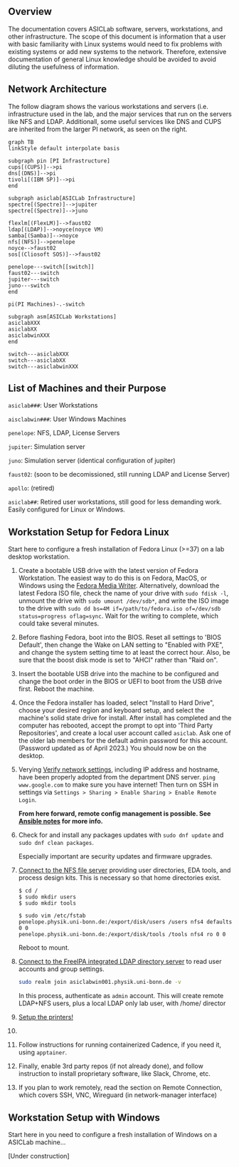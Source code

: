 ## Overview

The documentation covers ASICLab software, servers, workstations, and other infrastructure. The scope of this document is information that a user with basic familiarity with Linux systems would need to fix problems with existing systems or add new systems to the network. Therefore, extensive documentation of general Linux knowledge should be avoided to avoid diluting the usefulness of information.

## Network Architecture

The follow diagram shows the various workstations and servers (i.e. infrastructure used in the lab, and the major services that run on the servers like NFS and LDAP. Additionall, some useful services like DNS and CUPS are inherited from the larger PI network, as seen on the right.

```mermaid
graph TB
linkStyle default interpolate basis

subgraph pin [PI Infrastructure]
cups[(CUPS)]-->pi
dns[(DNS)]-->pi
tivoli[(IBM SP)]-->pi
end

subgraph asiclab[ASICLab Infrastructure]
spectre[(Spectre)]-->jupiter
spectre[(Spectre)]-->juno

flexlm[(FlexLM)]-->faust02
ldap[(LDAP)]-->noyce(noyce VM)
samba[(Samba)]-->noyce
nfs[(NFS)]-->penelope
noyce-->faust02
sos[(Cliosoft SOS)]-->faust02

penelope---switch[[switch]]
faust02---switch
jupiter---switch
juno---switch
end

pi(PI Machines)-.-switch

subgraph asm[ASICLab Workstations]
asiclabXXX
asiclabXX
asiclabwinXXX
end

switch---asiclabXXX
switch---asiclabXX
switch---asiclabwinXXX
```


## List of Machines and their Purpose

`asiclab###`: User Workstations

`aisclabwin###`: User Windows Machines

`penelope`: NFS, LDAP, License Servers

`jupiter`: Simulation server

`juno`: Simulation server (identical configuration of jupiter)

`faust02`: (soon to be decomissioned, still running LDAP and License Server)

`apollo`: (retired)

`asiclab##`: Retired user workstations, still good for less demanding work. Easily configured for Linux or Windows.

## Workstation Setup for Fedora Linux

Start here to configure a fresh installation of Fedora Linux (>=37) on a lab desktop workstation.

1. Create a bootable USB drive with the latest version of Fedora Workstation. The easiest way to do this is on Fedora, MacOS, or Windows using the [Fedora Media Writer](https://getfedora.org/en/workstation/download/). Alternatively, download the latest Fedora ISO file, check the name of your drive with `sudo fdisk -l`, unmount the drive with `sudo umount /dev/sdb*`, and write the ISO image to the drive with `sudo dd bs=4M if=/path/to/fedora.iso of=/dev/sdb status=progress oflag=sync`. Wait for the writing to complete, which could take several minutes.

1. Before flashing Fedora, boot into the BIOS. Reset all settings to 'BIOS Default', then change the Wake on LAN setting to "Enabled with PXE", and change the system setting time to at least the correct hour. Also, be sure that the boost disk mode is set to "AHCI" rather than "Raid on".

1. Insert the bootable USB drive into the machine to be configured and change the boot order in the BIOS or UEFI to boot from the USB drive first. Reboot the machine.

1. Once the Fedora installer has loaded, select "Install to Hard Drive", choose your desired region and keyboard setup, and select the machine's solid state drive for install. After install has completed and the computer has rebooted, accept the prompt to opt into 'Third Party Repositories', and create a local user account called `asiclab`. Ask one of the older lab members for the default admin password for this account. (Password updated as of April 2023.) You should now be on the desktop.

1. Verying [Verify network settings](network_configuration.md), including IP address and hostname, have been properly adopted from the department DNS server. `ping www.google.com` to make sure you have internet! Then turn on SSH in settings via  `Settings > Sharing > Enable Sharing > Enable Remote Login`.

   **From here forward, remote config management is possible. See [Ansible notes](ansible.md) for more info.**

1. Check for and install any packages updates with `sudo dnf update` and `sudo dnf clean packages`.

   Especially important are security updates and firmware upgrades.

1. [Connect to the NFS file server](file_server.md) providing user directories, EDA tools, and process design kits. This is necessary so that home directories exist.

   ```
   $ cd /
   $ sudo mkdir users
   $ sudo mkdir tools
   
   $ sudo vim /etc/fstab
   penelope.physik.uni-bonn.de:/export/disk/users /users nfs4 defaults 0 0
   penelope.physik.uni-bonn.de:/export/disk/tools /tools nfs4 ro 0 0
   ```

   Reboot to mount.

1. [Connect to the FreeIPA integrated LDAP directory server](user_management.md) to read user accounts and group settings. 

   ```bash
   sudo realm join asiclabwin001.physik.uni-bonn.de -v
   ```

   In this process, authenticate as `admin` account. This will create remote LDAP+NFS users, plus a local LDAP only lab user, with /home/ director

1. [Setup the printers!](printer_config.md)

1. 

1. Follow instructions for running containerized Cadence, if you need it, using `apptainer`.

1. Finally, enable 3rd party repos (if not already done), and follow instruction to install proprietary software, like Slack, Chrome, etc.

1. If you plan to work remotely, read the section on Remote Connection, which covers SSH, VNC, Wireguard (in network-manager interface)

## Workstation Setup with Windows

Start here in you need to configure a fresh installation of Windows on a ASICLab machine...

[Under construction]
